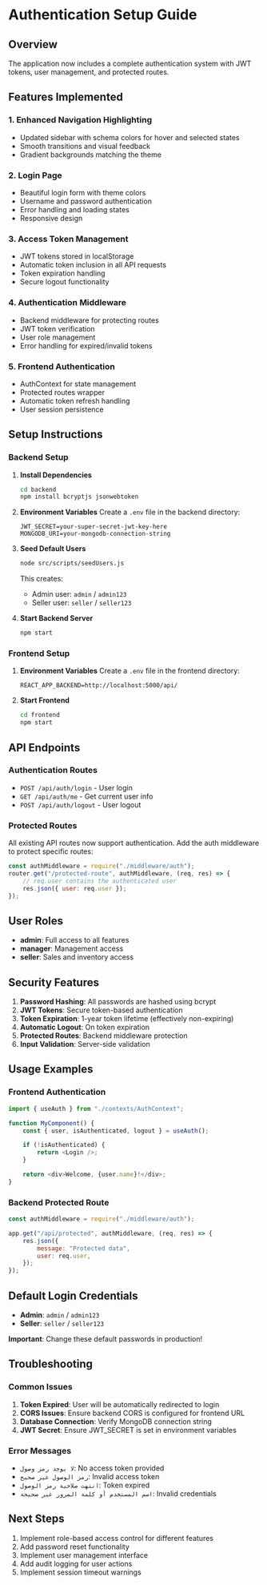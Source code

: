 # Authentication Setup Guide

## Overview

The application now includes a complete authentication system with JWT tokens, user management, and protected routes.

## Features Implemented

### 1. **Enhanced Navigation Highlighting**

-   Updated sidebar with schema colors for hover and selected states
-   Smooth transitions and visual feedback
-   Gradient backgrounds matching the theme

### 2. **Login Page**

-   Beautiful login form with theme colors
-   Username and password authentication
-   Error handling and loading states
-   Responsive design

### 3. **Access Token Management**

-   JWT tokens stored in localStorage
-   Automatic token inclusion in all API requests
-   Token expiration handling
-   Secure logout functionality

### 4. **Authentication Middleware**

-   Backend middleware for protecting routes
-   JWT token verification
-   User role management
-   Error handling for expired/invalid tokens

### 5. **Frontend Authentication**

-   AuthContext for state management
-   Protected routes wrapper
-   Automatic token refresh handling
-   User session persistence

## Setup Instructions

### Backend Setup

1. **Install Dependencies**

    ```bash
    cd backend
    npm install bcryptjs jsonwebtoken
    ```

2. **Environment Variables**
   Create a `.env` file in the backend directory:

    ```
    JWT_SECRET=your-super-secret-jwt-key-here
    MONGODB_URI=your-mongodb-connection-string
    ```

3. **Seed Default Users**

    ```bash
    node src/scripts/seedUsers.js
    ```

    This creates:

    - Admin user: `admin` / `admin123`
    - Seller user: `seller` / `seller123`

4. **Start Backend Server**
    ```bash
    npm start
    ```

### Frontend Setup

1. **Environment Variables**
   Create a `.env` file in the frontend directory:

    ```
    REACT_APP_BACKEND=http://localhost:5000/api/
    ```

2. **Start Frontend**
    ```bash
    cd frontend
    npm start
    ```

## API Endpoints

### Authentication Routes

-   `POST /api/auth/login` - User login
-   `GET /api/auth/me` - Get current user info
-   `POST /api/auth/logout` - User logout

### Protected Routes

All existing API routes now support authentication. Add the auth middleware to protect specific routes:

```javascript
const authMiddleware = require("./middleware/auth");
router.get("/protected-route", authMiddleware, (req, res) => {
    // req.user contains the authenticated user
    res.json({ user: req.user });
});
```

## User Roles

-   **admin**: Full access to all features
-   **manager**: Management access
-   **seller**: Sales and inventory access

## Security Features

1. **Password Hashing**: All passwords are hashed using bcrypt
2. **JWT Tokens**: Secure token-based authentication
3. **Token Expiration**: 1-year token lifetime (effectively non-expiring)
4. **Automatic Logout**: On token expiration
5. **Protected Routes**: Backend middleware protection
6. **Input Validation**: Server-side validation

## Usage Examples

### Frontend Authentication

```javascript
import { useAuth } from "./contexts/AuthContext";

function MyComponent() {
    const { user, isAuthenticated, logout } = useAuth();

    if (!isAuthenticated) {
        return <Login />;
    }

    return <div>Welcome, {user.name}!</div>;
}
```

### Backend Protected Route

```javascript
const authMiddleware = require("./middleware/auth");

app.get("/api/protected", authMiddleware, (req, res) => {
    res.json({
        message: "Protected data",
        user: req.user,
    });
});
```

## Default Login Credentials

-   **Admin**: `admin` / `admin123`
-   **Seller**: `seller` / `seller123`

**Important**: Change these default passwords in production!

## Troubleshooting

### Common Issues

1. **Token Expired**: User will be automatically redirected to login
2. **CORS Issues**: Ensure backend CORS is configured for frontend URL
3. **Database Connection**: Verify MongoDB connection string
4. **JWT Secret**: Ensure JWT_SECRET is set in environment variables

### Error Messages

-   `لا يوجد رمز وصول`: No access token provided
-   `رمز الوصول غير صحيح`: Invalid access token
-   `انتهت صلاحية رمز الوصول`: Token expired
-   `اسم المستخدم أو كلمة المرور غير صحيحة`: Invalid credentials

## Next Steps

1. Implement role-based access control for different features
2. Add password reset functionality
3. Implement user management interface
4. Add audit logging for user actions
5. Implement session timeout warnings
